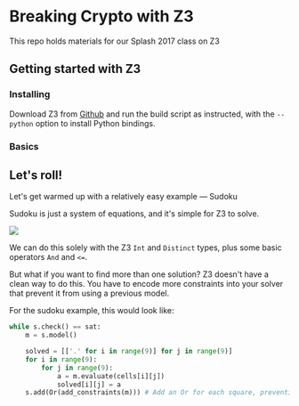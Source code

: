 # Breaking Crypto with Z3   

This repo holds materials for our Splash 2017 class on Z3

## Getting started with Z3

### Installing

Download Z3 from [Github](https://github.com/Z3Prover/z3) and run the build script as instructed, with the `--python` option to install Python bindings. 

### Basics


## Let's roll!

Let's get warmed up with a relatively easy example — Sudoku

Sudoku is just a system of equations, and it's simple for Z3 to solve.

![](https://gwb.blob.core.windows.net/blackrabbitcoder/Windows-Live-Writer/Little-PuzzlersValidate-a-Sudoku-Board_92D9/250px-Sudoku-by-L2G-20050714_svg_thumb.png)

We can do this solely with the Z3 `Int` and `Distinct` types, plus some basic operators `And` and `<=`.  

But what if you want to find more than one solution? Z3 doesn't have a clean way to do this. You have to encode more constraints into your solver that prevent it from using a previous model.

For the sudoku example, this would look like:

```python
while s.check() == sat:
    m = s.model()

    solved = [['.' for i in range(9)] for j in range(9)]
    for i in range(9):
        for j in range(9):
            a = m.evaluate(cells[i][j])
            solved[i][j] = a
    s.add(Or(add_constraints(m))) # Add an Or for each square, preventing this solution from being used again
```
